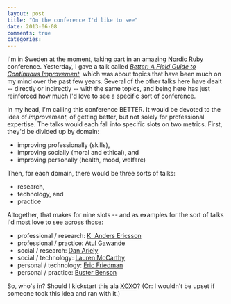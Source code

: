 ```yaml
---
layout: post
title: "On the conference I'd like to see"
date: 2013-06-08
comments: true
categories:
---
```

I'm in Sweden at the moment, taking part in an amazing [Nordic Ruby](http://www.nordicruby.org/) conference. Yesterday, I gave a talk called [*Better: A Field Guide to Continuous Improvement*](https://speakerdeck.com/bscofield/better-a-field-guide-to-continuous-improvement), which was about topics that have been much on my mind over the past few years. Several of the other talks here have dealt -- directly or indirectly -- with the same topics, and being here has just reinforced how much I'd love to see a specific sort of conference.

In my head, I'm calling this conference BETTER. It would be devoted to the idea of *improvement*, of getting better, but not solely for professional expertise. The talks would each fall into specific slots on two metrics. First, they'd be divided up by domain:

   * improving professionally (skills),
   * improving socially (moral and ethical), and
   * improving personally (health, mood, welfare)

Then, for each domain, there would be three sorts of talks:

   * research,
   * technology, and
   * practice

Altogether, that makes for nine slots -- and as examples for the sort of talks I'd most love to see across those:

   * professional / research: [K. Anders Ericsson](http://en.wikipedia.org/wiki/K._Anders_Ericsson)
   * professional / practice: [Atul Gawande](http://gawande.com/)
   * social / research: [Dan Ariely](http://danariely.com/)
   * social / technology: [Lauren McCarthy](http://lauren-mccarthy.com/)
   * personal / technology: [Eric Friedman](http://www.fitbit.com/company)
   * personal / practice: [Buster Benson](http://busterbenson.com/)

So, who's in? Should I kickstart this ala [XOXO](http://2012.xoxofest.com/conference/)? (Or: I wouldn't be upset if someone took this idea and ran with it.)
